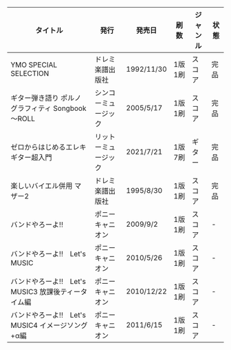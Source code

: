 | タイトル | 発行 | 発売日 | 刷数 | ジャンル | 状態 |
| ---- | ---- | ---- | ---- | ---- | ---- |
| YMO SPECIAL SELECTION | ドレミ楽譜出版社 | 1992/11/30 | 1版1刷 | スコア | 完品 |
| ギター弾き語り ポルノグラフィティ Songbook ～ROLL | シンコーミュージック | 2005/5/17 | 1版1刷 | スコア | 完品 |
| ゼロからはじめるエレキギター超入門 | リットーミュージック | 2021/7/21 | 1版7刷 | ギター | 完品 |
| 楽しいバイエル併用 マザー2 | ドレミ楽譜出版社 | 1995/8/30 | 1版1刷 | スコア | 完品 |
| バンドやろーよ!! | ポニーキャニオン | 2009/9/2 | 1版1刷 | スコア | - |
| バンドやろーよ!!　Let's MUSIC | ポニーキャニオン | 2010/5/26 | 1版1刷 | スコア | - |
| バンドやろーよ!!　Let's MUSIC3 放課後ティータイム編 | ポニーキャニオン | 2010/12/22 | 1版1刷 | スコア | - |
| バンドやろーよ!!　Let's MUSIC4 イメージソング+α編 | ポニーキャニオン | 2011/6/15 | 1版1刷 | スコア | - |
